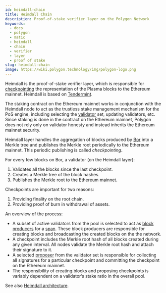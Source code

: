 ```yaml
---
id: heimdall-chain
title: Heimdall Chain
description: Proof-of-stake verifier layer on the Polygon Network
keywords:
  - docs
  - polygon
  - matic
  - heimdall
  - chain
  - verifier
  - layer
  - proof of stake
slug: heimdall-chain
image: https://wiki.polygon.technology/img/polygon-logo.png
---
```


Heimdall is the proof-of-stake verifier layer, which is responsible for [checkpointing](/docs/maintain/glossary.md#checkpoint-transaction) the representation of the Plasma blocks to the Ethereum mainnet. Heimdall is based on [Tendermint](https://tendermint.com/).

The staking contract on the Ethereum mainnet works in conjunction with the Heimdall node to act as the trustless stake management mechanism for the PoS engine, including selecting the [validator](/docs/maintain/glossary.md#validator) set, updating validators, etc. Since staking is done in the contract on the Ethereum mainnet, Polygon does not rely only on validator honesty and instead inherits the Ethereum mainnet security.

Heimdall layer handles the aggregation of blocks produced by [Bor](/docs/maintain/glossary.md#bor) into a Merkle tree and publishes the Merkle root periodically to the Ethereum mainnet. This periodic publishing is called *checkpointing*.

For every few blocks on Bor, a validator (on the Heimdall layer):

1. Validates all the blocks since the last checkpoint.
2. Creates a Merkle tree of the block hashes.
3. Publishes the Merkle root to the Ethereum mainnet.

Checkpoints are important for two reasons:

1. Providing finality on the root chain.
2. Providing proof of burn in withdrawal of assets.

An overview of the process:

* A subset of active validators from the pool is selected to act as [block producers](/docs/maintain/glossary.md#block-producer) for a [span](/docs/maintain/glossary.md#span). These block producers are responsible for creating blocks and broadcasting the created blocks on the the network.
* A checkpoint includes the Merkle root hash of all blocks created during any given interval. All nodes validate the Merkle root hash and attach their signature to it.
* A selected [proposer](/docs/maintain/glossary.md#proposer) from the validator set is responsible for collecting all signatures for a particular checkpoint and committing the checkpoint on the Ethereum mainnet.
* The responsibility of creating blocks and proposing checkpoints is variably dependent on a validator’s stake ratio in the overall pool.

See also [Heimdall architecture](/docs/pos/heimdall/overview).
